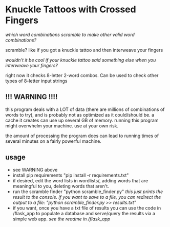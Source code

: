 # Knuckle Tattoos with Crossed Fingers
*which word combinations scramble to make other valid word combinations?*

scramble? like if you got a knuckle tattoo and then interweave your fingers

*wouldn't it be cool if your knuckle tattoo said something else when you interweave your fingers?*

right now it checks 8-letter 2-word combos. Can be used to check other types of 8-letter input strings

## !!! WARNING !!!!
this program deals with a LOT of data (there are millions of combinations of words to try), and is probably not as optimized as it could/should be.  a cache it creates can use up several GB of memory.  running this program might overwhelm your machine.  use at your own risk.

the amount of processing the program does can lead to running times of several minutes on a fairly powerful machine.  

## usage
- see WARNING above
- install pip requirements "pip install -r requirements.txt"
- if desired, edit the word lists in wordlists/, adding words that are meaningful to you, deleting words that aren't.  
- run the scramble finder "python scramble_finder.py" *this just prints the result to the console.  if you want to save to a file, you can redirect the output to a file: "python scramble_finder.py >> results.txt"*
- if you want, once you have a txt file of results you can use the code in /flask_app to populate a database and serve/query the results via a simple web app. *see the readme in /flask_app*


